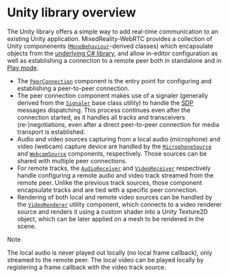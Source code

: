 # Unity library overview

The Unity library offers a simple way to add real-time communication to an existing Unity application. MixedReality-WebRTC provides a collection of Unity componenents ([`MonoBehaviour`](https://docs.unity3d.com/ScriptReference/MonoBehaviour.html)-derived classes) which encapsulate objects from the [underlying C# library](../cs/cs.md), and allow in-editor configuration as well as establishing a connection to a remote peer both in standalone and in [Play mode](https://docs.unity3d.com/Manual/GameView.html).

- The [`PeerConnection`](xref:Microsoft.MixedReality.WebRTC.Unity.PeerConnection) component is the entry point for configuring and establishing a peer-to-peer connection.
- The peer connection component makes use of a signaler (generally derived from the [`Signaler`](xref:Microsoft.MixedReality.WebRTC.Unity.Signaler) base class utility) to handle the [SDP](https://en.wikipedia.org/wiki/Session_Description_Protocol) messages dispatching. This process continues even after the connection started, as it handles all tracks and transceivers (re-)negotiations, even after a direct peer-to-peer connection for media transport is established.
- Audio and video sources capturing from a local audio (microphone) and video (webcam) capture device are handled by the [`MicrophoneSource`](xref:Microsoft.MixedReality.WebRTC.Unity.MicrophoneSource) and [`WebcamSource`](xref:Microsoft.MixedReality.WebRTC.Unity.WebcamSource) components, respectively. Those sources can be shared with multiple peer connections.
- For remote tracks, the [`AudioReceiver`](xref:Microsoft.MixedReality.WebRTC.Unity.AudioReceiver) and [`VideoReceiver`](xref:Microsoft.MixedReality.WebRTC.Unity.VideoReceiver) respectively handle configuring a remote audio and video track streamed from the remote peer. Unlike the previous track sources, those component encapsulate tracks and are tied with a specific peer connection.
- Rendering of both local and remote video sources can be handled by the [`VideoRenderer`](xref:Microsoft.MixedReality.WebRTC.Unity.VideoRenderer) utility component, which connects to a video renderer source and renders it using a custom shader into a Unity Texture2D object, which can be later applied on a mesh to be rendered in the scene.

> [!NOTE]
> The local audio is never played out locally (no local frame callback), only streamed to the remote peer. The local video can be played locally by registering a frame callback with the video track source.
